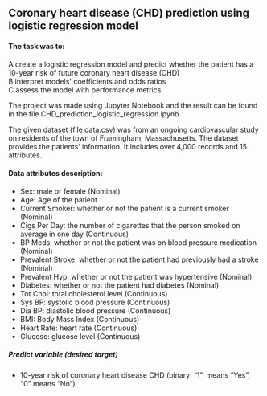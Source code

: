 ## Coronary heart disease (CHD) prediction using logistic regression model
#### The task was to: <br>
A create a logistic regression model and predict whether the patient has a 10-year risk of future coronary heart disease (CHD) <br>
B interpret models' coefficients and odds ratios <br>
C assess the model with performance metrics

The project was made using Jupyter Notebook and the result can be found in the file CHD_prediction_logistic_regression.ipynb.

The given dataset (file data.csv) was from an ongoing cardiovascular study on residents of the town of Framingham, Massachusetts. The dataset provides the patients’ information. It includes over 4,000 records and 15 attributes. 

#### Data attributes description:
*  Sex: male or female (Nominal)
*  Age: Age of the patient
*  Current Smoker: whether or not the patient is a current smoker (Nominal)
*  Cigs Per Day: the number of cigarettes that the person smoked on average in one day (Continuous)
*  BP Meds: whether or not the patient was on blood pressure medication (Nominal)
*  Prevalent Stroke: whether or not the patient had previously had a stroke (Nominal)
*  Prevalent Hyp: whether or not the patient was hypertensive (Nominal)
*  Diabetes: whether or not the patient had diabetes (Nominal)
*  Tot Chol: total cholesterol level (Continuous)
*  Sys BP: systolic blood pressure (Continuous)
*  Dia BP: diastolic blood pressure (Continuous)
*  BMI: Body Mass Index (Continuous)
*  Heart Rate: heart rate (Continuous)
*  Glucose: glucose level (Continuous)

##### Predict variable (desired target)
*  10-year risk of coronary heart disease CHD (binary: “1”, means “Yes”, “0” means “No”).
